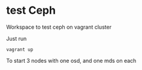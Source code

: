 # test Ceph

Workspace to test ceph on vagrant cluster

Just run 
  
    vagrant up

To start 3 nodes with one osd, and one mds on each
